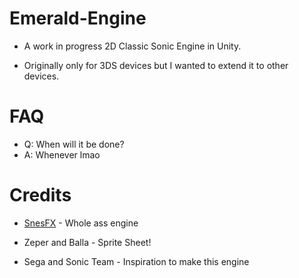 # Emerald-Engine


* A work in progress 2D Classic Sonic Engine in Unity.

* Originally only for 3DS devices but I wanted to extend it to other devices.

# FAQ

* Q: When will it be done?
* A: Whenever lmao

# Credits

* [SnesFX](https://twitter.com/snesfx) - Whole ass engine

* Zeper and Balla - Sprite Sheet!

* Sega and Sonic Team - Inspiration to make this engine
